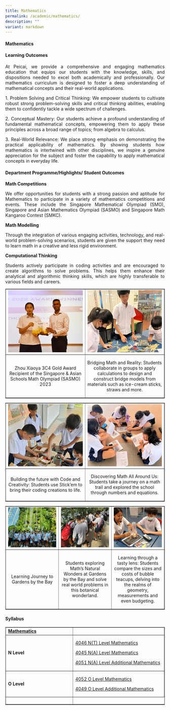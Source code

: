 ```yaml
---
title: Mathematics
permalink: /academic/mathematics/
description: ""
variant: markdown
---
```

<h4><strong>Mathematics</strong></h4>

<h4><strong>Learning Outcomes</strong></h4>
<p></p><p align="justify">At Peicai, we provide a comprehensive and engaging mathematics education that equips our students with the knowledge, skills, and dispositions needed to excel both academically and professionally.  Our mathematics curriculum is designed to foster a deep understanding of mathematical concepts and their real-world applications.</p>
<p></p><p align="justify">1. Problem Solving and Critical Thinking: We empower students to cultivate robust strong problem-solving skills and critical thinking abilities, enabling them to confidently tackle a wide spectrum of challenges. </p>
<p></p><p align="justify">2. Conceptual Mastery: Our students achieve a profound understanding of fundamental mathematical concepts, empowering them to apply these principles across a broad range of topics; from algebra to calculus. </p>
<p></p><p align="justify">3. Real-World Relevance: We place strong emphasis on demonstrating the practical applicability of mathematics. By showing students how mathematics is intertwined with other disciplines, we inspire a genuine appreciation for the subject and foster the capability to apply mathematical concepts in everyday life.</p>
<h4><strong>Department Programme/Highlights/ Student Outcomes</strong></h4>
<p><b>Math Competitions</b></p>
<p></p><p align="justify">We offer opportunities for students with a strong passion and aptitude for Mathematics to participate in a variety of mathematics competitions and events.  These include the Singapore Mathematical Olympiad (SMO), Singapore and Asian Mathematics Olympiad (SASMO) and Singapore Math Kangaroo Contest (SMKC).</p>
<p><b>Math Modelling</b></p>
<p></p><p align="justify">Through the integration of various engaging activities, technology, and real-world problem-solving scenarios, students are given the support they need to learn math in a creative and less rigid environment.</p>
<p><b>Computational Thinking</b></p>
<p></p><p align="justify">Students actively participate in coding activities and are encouraged to create algorithms to solve problems. This helps them enhance their analytical and algorithmic thinking skills, which are highly transferable to various fields and careers.</p>
<table style="border-collapse: collapse; width: 100%;" border="1">
<tbody>
<tr>
<td style="width: 33.3333%;"><img style="width: 100%;" src="/images/Math_1.jpg"></td>
<td style="width: 33.3333%;"><img style="width: 100%;" src="/images/Math_2.jpg"></td>
</tr>
<tr>
<td style="width: 33.3333%;"><p style="text-align: center;">Zhou Xiaoya 3C4
Gold Award Recipient of the Singapore &amp; Asian Schools Math Olympiad (SASMO) 2023
</p></td>
<td style="width: 33.3333%;"><p style="text-align: center;">Bridging Math and Reality: 
Students collaborate in groups to apply calculations to design and construct bridge models from materials such as ice-cream sticks, straws and more.
</p></td>
</tr>
<tr>
</tr>
</tbody>
</table>
<table style="border-collapse: collapse; width: 100%;" border="1">
<tbody>
<tr>
<td style="width: 33.3333%;"><img style="width: 100%;" src="/images/Math_3.jpg"></td>
<td style="width: 33.3333%;"><img style="width: 100%;" src="/images/Math_4.jpg"></td>
</tr>
<tr>
<td style="width: 33.3333%;"><p style="text-align: center;">Building the future with Code and Creativity:
Students use Stick’em to bring their coding creations to life. 
</p></td>
<td style="width: 33.3333%;"><p style="text-align: center;">Discovering Math All Around Us:
Students take a journey on a math trail and explored the school through numbers and equations.
</p></td>
</tr>
<tr>
</tr>
</tbody>
</table>
<table style="border-collapse: collapse; width: 100%;" border="1">
<tbody>
<tr>
<td style="width: 33.3333%;"><img style="width: 100%;" src="/images/Math_5.jpg"></td>
<td style="width: 33.3333%;"><img style="width: 100%;" src="/images/Math_6.jpg"></td>
<td style="width: 33.3333%;"><img style="width: 100%;" src="/images/Math_7.jpg"></td>
</tr>
<tr>
<td style="width: 33.3333%;"><p style="text-align: center;">Learning Journey to Gardens by the Bay
</p></td>
<td style="width: 33.3333%;"><p style="text-align: center;">Students exploring Math’s Natural Wonders at Gardens by the Bay and solve real world problems in this botanical wonderland.
</p></td>
<td style="width: 33.3333%;"><p style="text-align: center;">Learning through a tasty lens:
Students compare the sizes and costs of bubble teacups, delving into the realms of geometry, measurements and even budgeting.
</p></td>
</tr>
<tr>
</tr>
</tbody>
</table>
<h4><strong>Syllabus</strong></h4>
<table style="border-collapse: collapse; width: 100%;" border="1">
<tbody>
<tr>
<td width="141"><strong><u>Mathematics</u></strong></td>
<td width="400"><a>
</a></td></tr>
<tr>
<td width="141"><strong>N Level</strong></td>
<td width="400">
<p><a href="https://www.seab.gov.sg/docs/default-source/national-examinations/syllabus/nlevel/2021syllabus/4046_y21_sy.pdf">4046 N(T) Level Mathematics</a></p>
<p><a href="https://www.seab.gov.sg/docs/default-source/national-examinations/syllabus/nlevel/2021syllabus/4045_y21_sy.pdf">4045 N(A) Level Mathematics </a></p>
<p><a href="https://www.seab.gov.sg/docs/default-source/national-examinations/syllabus/nlevel/2021syllabus/4051_y21_sy.pdf">4051 N(A) Level Additional Mathematics </a></p>
</td>
</tr>
<tr>
<td width="141"><strong>O Level</strong></td>
<td width="400">
<p><a href="https://www.seab.gov.sg/docs/default-source/national-examinations/syllabus/olevel/2023syllabus/4052_y23_sy.pdf">4052 O Level Mathematics</a></p>
<p><a href="https://www.seab.gov.sg/docs/default-source/national-examinations/syllabus/olevel/2022syllabus/4049_y22_sy.pdf">4049 O Level Additional Mathematics</a></p>
</td>
</tr>
<tr>
<td width="270">&nbsp;</td>
</tr>
</tbody>
</table>